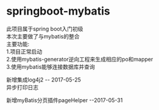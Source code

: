 # springboot-mybatis
此项目属于spring boot入门初级</br>
本次主要做了与mybatis的整合</br>
 主要功能:</br>
 1.项目正常启动</br>
 2.使用mybatis-generator逆向工程来生成相应的po和mapper</br>
 3.使用mybatis能够连接数据库并查询</br>
 
新增集成log4j2  -- 2017-05-25</br>
异步打印日志</br>

新增myBatis分页插件pageHelper  --2017-05-31</br>
